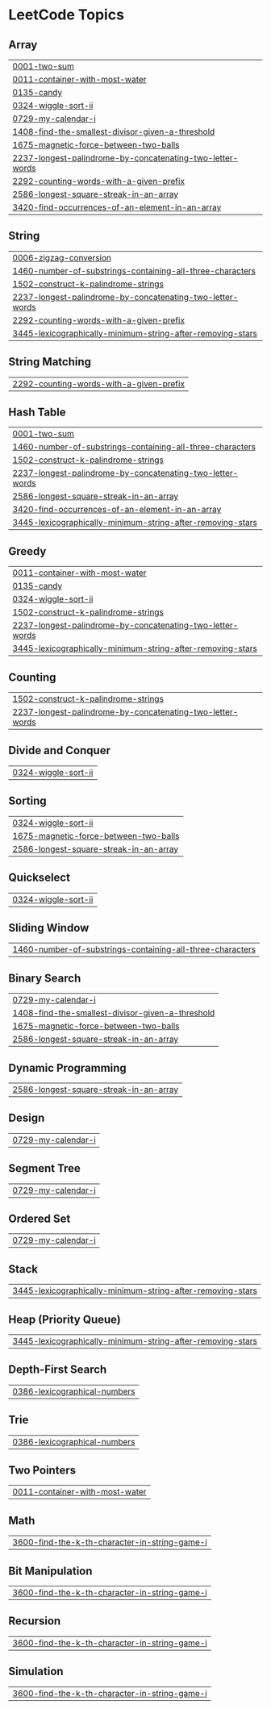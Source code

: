 

<!---LeetCode Topics Start-->
# LeetCode Topics
## Array
|  |
| ------- |
| [0001-two-sum](https://github.com/Yosef64/Leetcode_Problems_solution/tree/master/0001-two-sum) |
| [0011-container-with-most-water](https://github.com/Yosef64/Leetcode_Problems_solution/tree/master/0011-container-with-most-water) |
| [0135-candy](https://github.com/Yosef64/Leetcode_Problems_solution/tree/master/0135-candy) |
| [0324-wiggle-sort-ii](https://github.com/Yosef64/Leetcode_Problems_solution/tree/master/0324-wiggle-sort-ii) |
| [0729-my-calendar-i](https://github.com/Yosef64/Leetcode_Problems_solution/tree/master/0729-my-calendar-i) |
| [1408-find-the-smallest-divisor-given-a-threshold](https://github.com/Yosef64/Leetcode_Problems_solution/tree/master/1408-find-the-smallest-divisor-given-a-threshold) |
| [1675-magnetic-force-between-two-balls](https://github.com/Yosef64/Leetcode_Problems_solution/tree/master/1675-magnetic-force-between-two-balls) |
| [2237-longest-palindrome-by-concatenating-two-letter-words](https://github.com/Yosef64/Leetcode_Problems_solution/tree/master/2237-longest-palindrome-by-concatenating-two-letter-words) |
| [2292-counting-words-with-a-given-prefix](https://github.com/Yosef64/Leetcode_Problems_solution/tree/master/2292-counting-words-with-a-given-prefix) |
| [2586-longest-square-streak-in-an-array](https://github.com/Yosef64/Leetcode_Problems_solution/tree/master/2586-longest-square-streak-in-an-array) |
| [3420-find-occurrences-of-an-element-in-an-array](https://github.com/Yosef64/Leetcode_Problems_solution/tree/master/3420-find-occurrences-of-an-element-in-an-array) |
## String
|  |
| ------- |
| [0006-zigzag-conversion](https://github.com/Yosef64/Leetcode_Problems_solution/tree/master/0006-zigzag-conversion) |
| [1460-number-of-substrings-containing-all-three-characters](https://github.com/Yosef64/Leetcode_Problems_solution/tree/master/1460-number-of-substrings-containing-all-three-characters) |
| [1502-construct-k-palindrome-strings](https://github.com/Yosef64/Leetcode_Problems_solution/tree/master/1502-construct-k-palindrome-strings) |
| [2237-longest-palindrome-by-concatenating-two-letter-words](https://github.com/Yosef64/Leetcode_Problems_solution/tree/master/2237-longest-palindrome-by-concatenating-two-letter-words) |
| [2292-counting-words-with-a-given-prefix](https://github.com/Yosef64/Leetcode_Problems_solution/tree/master/2292-counting-words-with-a-given-prefix) |
| [3445-lexicographically-minimum-string-after-removing-stars](https://github.com/Yosef64/Leetcode_Problems_solution/tree/master/3445-lexicographically-minimum-string-after-removing-stars) |
## String Matching
|  |
| ------- |
| [2292-counting-words-with-a-given-prefix](https://github.com/Yosef64/Leetcode_Problems_solution/tree/master/2292-counting-words-with-a-given-prefix) |
## Hash Table
|  |
| ------- |
| [0001-two-sum](https://github.com/Yosef64/Leetcode_Problems_solution/tree/master/0001-two-sum) |
| [1460-number-of-substrings-containing-all-three-characters](https://github.com/Yosef64/Leetcode_Problems_solution/tree/master/1460-number-of-substrings-containing-all-three-characters) |
| [1502-construct-k-palindrome-strings](https://github.com/Yosef64/Leetcode_Problems_solution/tree/master/1502-construct-k-palindrome-strings) |
| [2237-longest-palindrome-by-concatenating-two-letter-words](https://github.com/Yosef64/Leetcode_Problems_solution/tree/master/2237-longest-palindrome-by-concatenating-two-letter-words) |
| [2586-longest-square-streak-in-an-array](https://github.com/Yosef64/Leetcode_Problems_solution/tree/master/2586-longest-square-streak-in-an-array) |
| [3420-find-occurrences-of-an-element-in-an-array](https://github.com/Yosef64/Leetcode_Problems_solution/tree/master/3420-find-occurrences-of-an-element-in-an-array) |
| [3445-lexicographically-minimum-string-after-removing-stars](https://github.com/Yosef64/Leetcode_Problems_solution/tree/master/3445-lexicographically-minimum-string-after-removing-stars) |
## Greedy
|  |
| ------- |
| [0011-container-with-most-water](https://github.com/Yosef64/Leetcode_Problems_solution/tree/master/0011-container-with-most-water) |
| [0135-candy](https://github.com/Yosef64/Leetcode_Problems_solution/tree/master/0135-candy) |
| [0324-wiggle-sort-ii](https://github.com/Yosef64/Leetcode_Problems_solution/tree/master/0324-wiggle-sort-ii) |
| [1502-construct-k-palindrome-strings](https://github.com/Yosef64/Leetcode_Problems_solution/tree/master/1502-construct-k-palindrome-strings) |
| [2237-longest-palindrome-by-concatenating-two-letter-words](https://github.com/Yosef64/Leetcode_Problems_solution/tree/master/2237-longest-palindrome-by-concatenating-two-letter-words) |
| [3445-lexicographically-minimum-string-after-removing-stars](https://github.com/Yosef64/Leetcode_Problems_solution/tree/master/3445-lexicographically-minimum-string-after-removing-stars) |
## Counting
|  |
| ------- |
| [1502-construct-k-palindrome-strings](https://github.com/Yosef64/Leetcode_Problems_solution/tree/master/1502-construct-k-palindrome-strings) |
| [2237-longest-palindrome-by-concatenating-two-letter-words](https://github.com/Yosef64/Leetcode_Problems_solution/tree/master/2237-longest-palindrome-by-concatenating-two-letter-words) |
## Divide and Conquer
|  |
| ------- |
| [0324-wiggle-sort-ii](https://github.com/Yosef64/Leetcode_Problems_solution/tree/master/0324-wiggle-sort-ii) |
## Sorting
|  |
| ------- |
| [0324-wiggle-sort-ii](https://github.com/Yosef64/Leetcode_Problems_solution/tree/master/0324-wiggle-sort-ii) |
| [1675-magnetic-force-between-two-balls](https://github.com/Yosef64/Leetcode_Problems_solution/tree/master/1675-magnetic-force-between-two-balls) |
| [2586-longest-square-streak-in-an-array](https://github.com/Yosef64/Leetcode_Problems_solution/tree/master/2586-longest-square-streak-in-an-array) |
## Quickselect
|  |
| ------- |
| [0324-wiggle-sort-ii](https://github.com/Yosef64/Leetcode_Problems_solution/tree/master/0324-wiggle-sort-ii) |
## Sliding Window
|  |
| ------- |
| [1460-number-of-substrings-containing-all-three-characters](https://github.com/Yosef64/Leetcode_Problems_solution/tree/master/1460-number-of-substrings-containing-all-three-characters) |
## Binary Search
|  |
| ------- |
| [0729-my-calendar-i](https://github.com/Yosef64/Leetcode_Problems_solution/tree/master/0729-my-calendar-i) |
| [1408-find-the-smallest-divisor-given-a-threshold](https://github.com/Yosef64/Leetcode_Problems_solution/tree/master/1408-find-the-smallest-divisor-given-a-threshold) |
| [1675-magnetic-force-between-two-balls](https://github.com/Yosef64/Leetcode_Problems_solution/tree/master/1675-magnetic-force-between-two-balls) |
| [2586-longest-square-streak-in-an-array](https://github.com/Yosef64/Leetcode_Problems_solution/tree/master/2586-longest-square-streak-in-an-array) |
## Dynamic Programming
|  |
| ------- |
| [2586-longest-square-streak-in-an-array](https://github.com/Yosef64/Leetcode_Problems_solution/tree/master/2586-longest-square-streak-in-an-array) |
## Design
|  |
| ------- |
| [0729-my-calendar-i](https://github.com/Yosef64/Leetcode_Problems_solution/tree/master/0729-my-calendar-i) |
## Segment Tree
|  |
| ------- |
| [0729-my-calendar-i](https://github.com/Yosef64/Leetcode_Problems_solution/tree/master/0729-my-calendar-i) |
## Ordered Set
|  |
| ------- |
| [0729-my-calendar-i](https://github.com/Yosef64/Leetcode_Problems_solution/tree/master/0729-my-calendar-i) |
## Stack
|  |
| ------- |
| [3445-lexicographically-minimum-string-after-removing-stars](https://github.com/Yosef64/Leetcode_Problems_solution/tree/master/3445-lexicographically-minimum-string-after-removing-stars) |
## Heap (Priority Queue)
|  |
| ------- |
| [3445-lexicographically-minimum-string-after-removing-stars](https://github.com/Yosef64/Leetcode_Problems_solution/tree/master/3445-lexicographically-minimum-string-after-removing-stars) |
## Depth-First Search
|  |
| ------- |
| [0386-lexicographical-numbers](https://github.com/Yosef64/Leetcode_Problems_solution/tree/master/0386-lexicographical-numbers) |
## Trie
|  |
| ------- |
| [0386-lexicographical-numbers](https://github.com/Yosef64/Leetcode_Problems_solution/tree/master/0386-lexicographical-numbers) |
## Two Pointers
|  |
| ------- |
| [0011-container-with-most-water](https://github.com/Yosef64/Leetcode_Problems_solution/tree/master/0011-container-with-most-water) |
## Math
|  |
| ------- |
| [3600-find-the-k-th-character-in-string-game-i](https://github.com/Yosef64/Leetcode_Problems_solution/tree/master/3600-find-the-k-th-character-in-string-game-i) |
## Bit Manipulation
|  |
| ------- |
| [3600-find-the-k-th-character-in-string-game-i](https://github.com/Yosef64/Leetcode_Problems_solution/tree/master/3600-find-the-k-th-character-in-string-game-i) |
## Recursion
|  |
| ------- |
| [3600-find-the-k-th-character-in-string-game-i](https://github.com/Yosef64/Leetcode_Problems_solution/tree/master/3600-find-the-k-th-character-in-string-game-i) |
## Simulation
|  |
| ------- |
| [3600-find-the-k-th-character-in-string-game-i](https://github.com/Yosef64/Leetcode_Problems_solution/tree/master/3600-find-the-k-th-character-in-string-game-i) |
<!---LeetCode Topics End-->